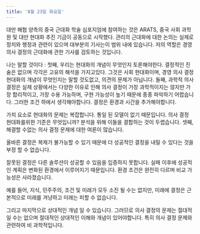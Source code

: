 ```yaml
---
title: '8월 23일 화요일'
---
```

대만 해협 양측의 중국 근대화 학술 심포지엄에 참여하는 것은 ARATS, 중국 사회 과학원 및 대만 현대화 추진 기금이 공동으로 시작했다. 관리의 근대화에 대한 논의는 실제로 정치와 행정과 관련이 있으며 대부분의 기사는이 범위 내에 있습니다. 저의 역할은 경영 의사 결정의 근대화에 관한 기사를 검토하는 것입니다.

나는 말할 것이다 : 첫째, 우리는 현대화의 개념이 무엇인지 토론해야한다. 결정적인 진술은 없으며 각각은 고유의 해석을 가지고있다. 그것은 사회 현대화이며, 경영 의사 결정 현대화의 개념이 무엇인지는 말할 것도없고, 의견의 문제가 아닙니다. 둘째, 과학적 의사 결정은 실제 상황에서는 다양한 이유로 인해 의사 결정이 가장 과학적이지는 않지만 가장 합리적이고, 가장 수용 가능하며, 구현 가능성이 높기 때문에 종종 파악하기 어렵습니다. 그러한 조건 하에서 생각해야합니다. 결정은 환경과 시간을 추가해야합니다.

가치 요소로 현대화의 문제는 복잡합니다. 통일 된 모델이 없기 때문입니다. 의사 결정 현대화를위한 기준은 무엇입니까? 분석을 위해 이들을 결합하는 것이 두렵습니다. 셋째, 해결할 수없는 의사 결정 문제에 대한 여론이 많습니다.

올바른 결정은 복제가 불가능할 수 있기 때문에 더 성공적인 결정을 내릴 수 있다는 것을 부정 할 수 없습니다.

잘못된 결정은 다른 솔루션이 성공할 수 있음을 입증하지 못합니다. 실패 이후에 성공적인 계획은 변화된 환경에서 이루어지기 때문입니다. 환경 조건은 완전히 다르며 비교 가능성은 사라졌습니다.

예를 들어, 지식, 민주주의, 조건 및 미래가 모두 소진 될 수는 없지만, 미래에 결정은 근본적으로 미래를 겨냥하고 미래는 피할 수 없습니다.

그리고 마지막으로 상대적인 개념 일 수 있습니다. 그러므로 의사 결정의 문제는 절대적 일 수는 없으며 절대적인 상대적인 이해와 개념이 있어야합니다. 특히 의사 결정 문제와 관련하여 비 과학적입니다.

